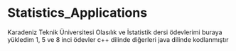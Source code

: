 # Statistics_Applications
Karadeniz Teknik Üniversitesi Olasılık ve İstatistik dersi ödevlerimi buraya yükledim
1, 5 ve 8 inci ödevler c++ dilinde
diğerleri java dilinde kodlanmıştır
